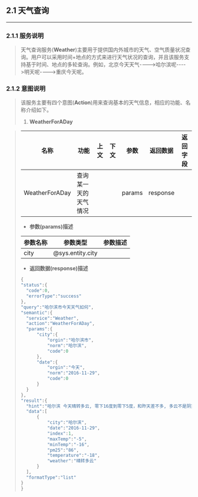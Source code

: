 ## 2.1 天气查询

---

### 2.1.1 服务说明

> 天气查询服务\(**Weather**\)主要用于提供国内外城市的天气、空气质量状况查询。用户可以采用时间+地点的方式来进行天气状况的查询，并且该服务支持基于时间、地点的多轮查询。例如，北京今天天气----&gt;哈尔滨呢----&gt;明天呢----&gt;重庆今天呢。

### 2.1.2 意图说明

> 该服务主要有四个意图\(**Action**\)用来查询基本的天气信息，相应的功能、名称介绍如下。
> 
> 1. **WeatherForADay**

>   | 名称 | 功能 | 上文 | 下文 | 参数 | 返回数据 |返回字段|
>   | --- | --- | --- | --- | --- | --- |---|
>   | WeatherForADay | 查询某一天的天气情况 |  |  | params | response ||
> 
>   * **参数\(params\)描述**
> 
>   | 参数名称 | 参数类型 | 参数描述 |
>   | --- | --- | --- |
>   | city | @sys.entity.city |  |
> 
>   * **返回数据\(response\)描述**
> 
>   ```go
>   {
>   "status":{
>     "code":0,
>     "errorType":"success"
>   },
>   "query":"哈尔滨市今天天气如何",
>   "semantic":{
>     "service":"Weather",
>     "action":"WeatherForADay",
>     "params":{
>         "city":{
>             "orgin":"哈尔滨市",
>             "norm":"哈尔滨",
>             "code":0
>         },
>         "date":{
>             "orgin":"今天",
>             "norm":"2016-11-29",
>             "code":0
>         }
>     }
>   },
>   "result":{
>     "hint":"哈尔滨 今天晴转多云, 零下16度到零下5度，和昨天差不多, 多云不是阴天哦……",
>     "data":[
>         {
>             "city":"哈尔滨",
>             "date":"2016-11-29",
>             "index":1,
>             "maxTemp":"-5",
>             "minTemp":"-16",
>             "pm25":"86",
>             "temperature":"-18",
>             "weather":"晴转多云"
>         }
>     ],
>     "formatType":"list"
>   }
>   }
>   ```

